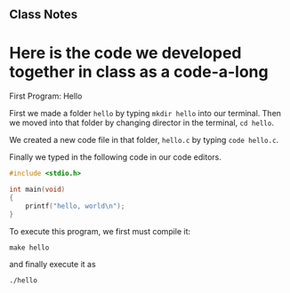 
## Class Notes

# Here is the code we developed together in class as a code-a-long

First Program: Hello

First we made a folder `hello` by typing `mkdir hello` into our terminal. Then we moved into that folder by changing director in the terminal, `cd hello`.

We created a new code file in that folder, `hello.c` by typing `code hello.c`.

Finally we typed in the following code in our code editors.

```c
#include <stdio.h>

int main(void)
{
    printf("hello, world\n");
}

```

To execute this program, we first must compile it:

```
make hello
```

and finally execute it as

```
./hello
```


